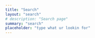 ```yaml
---
title: "Search"
layout: "search"
# description: "Search page"
summary: "search"
placeholder: "type what ur lookin for"
---
```

